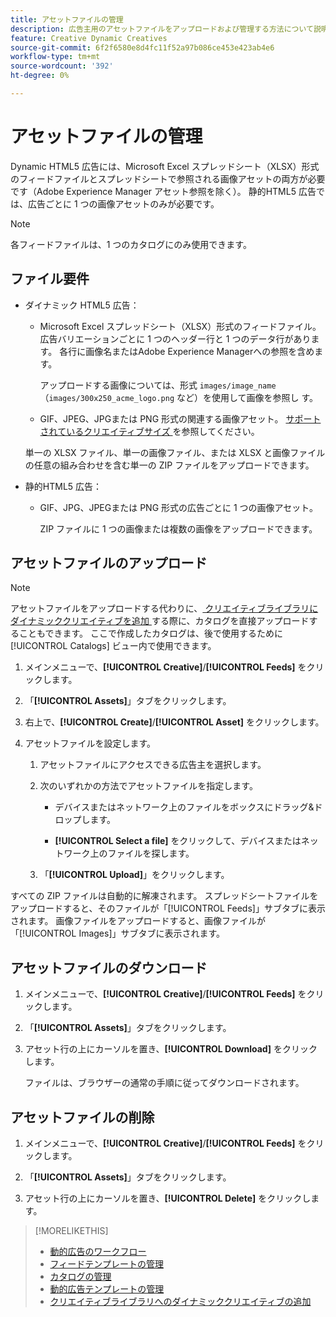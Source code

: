 ```yaml
---
title: アセットファイルの管理
description: 広告主用のアセットファイルをアップロードおよび管理する方法について説明します。
feature: Creative Dynamic Creatives
source-git-commit: 6f2f6580e8d4fc11f52a97b086ce453e423ab4e6
workflow-type: tm+mt
source-wordcount: '392'
ht-degree: 0%

---
```


# アセットファイルの管理

Dynamic HTML5 広告には、Microsoft Excel スプレッドシート（XLSX）形式のフィードファイルとスプレッドシートで参照される画像アセットの両方が必要です（Adobe Experience Manager アセット参照を除く）。 静的HTML5 広告では、広告ごとに 1 つの画像アセットのみが必要です。

>[!NOTE]
>
> 各フィードファイルは、1 つのカタログにのみ使用できます。

## ファイル要件

* ダイナミック HTML5 広告：

   * Microsoft Excel スプレッドシート（XLSX）形式のフィードファイル。広告バリエーションごとに 1 つのヘッダー行と 1 つのデータ行があります。 各行に画像名またはAdobe Experience Managerへの参照を含めます。<!-- need spec of available column names that the user-created header names must map to; need to reference it in feed template topic too, so make it a separate file/appendix. -->

     アップロードする画像については、形式 `images/image_name` （`images/300x250_acme_logo.png` など）を使用して画像を参照し <!-- Verify.  Also need to include the spec for how to reference images in AEM --> す。

   * GIF、JPEG、JPGまたは PNG 形式の関連する画像アセット。<!-- NOT GIF still? And is this true: The maximum file size is two (2) MB. --> [ サポートされているクリエイティブサイズ ](/help/creative/creative-libraries/creative-sizes.md) を参照してください。

  単一の XLSX ファイル、単一の画像ファイル、または XLSX と画像ファイルの任意の組み合わせを含む単一の ZIP ファイルをアップロードできます。<!-- Check w/eng re any limitations or best practices WRT number of files and filesize allowed -->

* 静的HTML5 広告：

   * GIF、JPG、JPEGまたは PNG 形式の広告ごとに 1 つの画像アセット。

     ZIP ファイルに 1 つの画像または複数の画像をアップロードできます。<!-- Check w/eng re any limitations or best practices WRT number of files and filesize allowed -->

## アセットファイルのアップロード

>[!NOTE]
>
>アセットファイルをアップロードする代わりに、[ クリエイティブライブラリにダイナミッククリエイティブを追加 ](/help/creative/creative-libraries/creative-add-dynamic.md) する際に、カタログを直接アップロードすることもできます。 ここで作成したカタログは、後で使用するために [!UICONTROL Catalogs] ビュー内で使用できます。

1. メインメニューで、**[!UICONTROL Creative]**/**[!UICONTROL Feeds]** をクリックします。

1. 「**[!UICONTROL Assets]**」タブをクリックします。

1. 右上で、**[!UICONTROL Create]**/**[!UICONTROL Asset]** をクリックします。

1. アセットファイルを設定します。

   1. アセットファイルにアクセスできる広告主を選択します。

   1. 次のいずれかの方法でアセットファイルを指定します。

      * デバイスまたはネットワーク上のファイルをボックスにドラッグ&amp;ドロップします。

      * **[!UICONTROL Select a file]** をクリックして、デバイスまたはネットワーク上のファイルを探します。

   1. 「**[!UICONTROL Upload]**」をクリックします。

すべての ZIP ファイルは自動的に解凍されます。 スプレッドシートファイルをアップロードすると、そのファイルが「[!UICONTROL Feeds]」サブタブに表示されます。 画像ファイルをアップロードすると、画像ファイルが「[!UICONTROL Images]」サブタブに表示されます。

## アセットファイルのダウンロード

1. メインメニューで、**[!UICONTROL Creative]**/**[!UICONTROL Feeds]** をクリックします。

1. 「**[!UICONTROL Assets]**」タブをクリックします。

1. アセット行の上にカーソルを置き、**[!UICONTROL Download]** をクリックします。

   ファイルは、ブラウザーの通常の手順に従ってダウンロードされます。

## アセットファイルの削除

1. メインメニューで、**[!UICONTROL Creative]**/**[!UICONTROL Feeds]** をクリックします。

1. 「**[!UICONTROL Assets]**」タブをクリックします。

1. アセット行の上にカーソルを置き、**[!UICONTROL Delete]** をクリックします。

>[!MORELIKETHIS]
>
>* [ 動的広告のワークフロー ](/help/creative/introduction/workflow-dynamic-ads.md)
>* [ フィードテンプレートの管理 ](/help/creative/feeds/feed-template-manage.md)
>* [ カタログの管理 ](/help/creative/feeds/catalog-manage.md)
>* [ 動的広告テンプレートの管理 ](/help/creative/ad-templates/ad-template-manage.md)
>* [ クリエイティブライブラリへのダイナミッククリエイティブの追加 ](/help/creative/creative-libraries/creative-add-dynamic.md)
